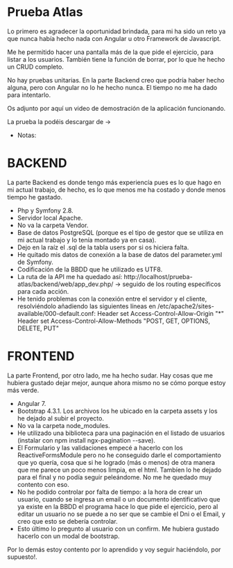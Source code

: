 Prueba Atlas
==================

Lo primero es agradecer la oportunidad brindada, para mi ha sido un reto ya que nunca había hecho nada con Angular u otro Framework de Javascript. 

Me he permitido hacer una pantalla más de la que pide el ejercicio, para listar a los usuarios. También tiene la función de borrar, por lo que he hecho un CRUD completo.

No hay pruebas unitarias. En la parte Backend creo que podría haber hecho alguna, pero con Angular no lo he hecho nunca. El tiempo no me ha dado para intentarlo.

Os adjunto por aquí un video de demostración de la aplicación funcionando. 

La prueba la podéis descargar de -> 


* Notas:

BACKEND
==================

La parte Backend es donde tengo más experiencía pues es lo que hago en mi actual trabajo, de hecho, es lo que menos me ha costado y donde menos tiempo he gastado.

- Php y Symfony 2.8.
- Servidor local Apache.
- No va la carpeta Vendor.
- Base de datos PostgreSQL (porque es el tipo de gestor que se utiliza en mi actual trabajo y lo tenía montado ya en casa).
- Dejo en la raíz el .sql de la tabla users por si os hiciera falta.
- He quitado mis datos de conexión a la base de datos del parameter.yml de Symfony. 
- Codificación de la BBDD que he utilizado es UTF8.
- La ruta de la API me ha quedado así: http://localhost/prueba-atlas/backend/web/app_dev.php/ -> seguido de los routing específicos para cada acción.
- He tenido problemas con la conexión entre el servidor y el cliente, resolviéndolo añadiendo las siguientes líneas en /etc/apache2/sites-available/000-default.conf:
     Header set Access-Control-Allow-Origin "*"
     Header set Access-Control-Allow-Methods "POST, GET, OPTIONS, DELETE, PUT"

FRONTEND
==================

La parte Frontend, por otro lado, me ha hecho sudar. Hay cosas que me hubiera gustado dejar mejor, aunque ahora mismo no se cómo porque estoy más verde.

- Angular 7.
- Bootstrap 4.3.1. Los archivos los he ubicado en la carpeta assets y los he dejado al subir el proyecto.
- No va la carpeta node_modules.
- He utilizado una biblioteca para una paginación en el listado de usuarios (instalar con npm install ngx-pagination --save).
- El Formulario y las validaciones empecé a hacerlo con los ReactiveFormsModule pero no he conseguido darle el comportamiento que yo quería, cosa que si he logrado (más o menos) de otra manera que me parece un poco menos limpia, en el html. Tambíen lo he dejado para el final y no podía seguir peleándome. No me he quedado muy contento con eso.
- No he podido controlar por falta de tiempo: a la hora de crear un usuario, cuando se ingresa un email o un documento identificativo que ya existe en la BBDD el programa hace lo que pide el ejercicio, pero al editar un usuario no se puede a no ser que se cambie el Dni o el Email, y creo que esto se debería controlar.
- Esto último lo pregunto al usuario con un confirm. Me hubiera gustado hacerlo con un modal de bootstrap.


Por lo demás estoy contento por lo aprendido y voy seguir haciéndolo, por supuesto!.

